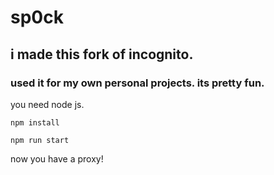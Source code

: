 # sp0ck

## i made this fork of incognito.
### used it for my own personal projects. its pretty fun.

you need node js.

```
npm install
```
```
npm run start
```
now you have a proxy!

